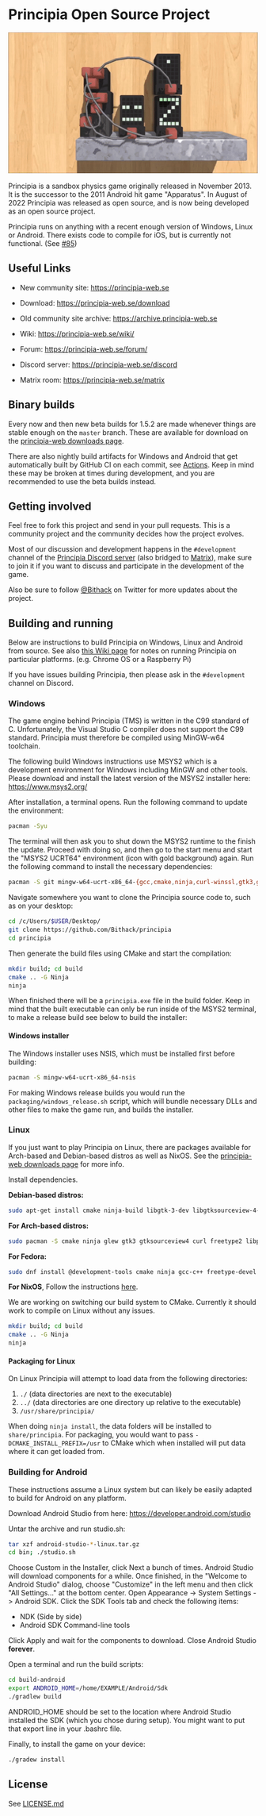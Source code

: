 # Principia Open Source Project
![Principia](https://raw.githubusercontent.com/Bithack/principia/master/data-src/github-image0.gif)

Principia is a sandbox physics game originally released in November 2013. It is the successor to the 2011 Android hit game "Apparatus". In August of 2022 Principia was released as open source, and is now being developed as an open source project.

Principia runs on anything with a recent enough version of Windows, Linux or Android. There exists code to compile for iOS, but is currently not functional. (See [#85](https://github.com/Bithack/principia/issues/85))

## Useful Links
* New community site: https://principia-web.se

* Download: https://principia-web.se/download

* Old community site archive: https://archive.principia-web.se

* Wiki: https://principia-web.se/wiki/

* Forum: https://principia-web.se/forum/

* Discord server: https://principia-web.se/discord

* Matrix room: https://principia-web.se/matrix

## Binary builds
Every now and then new beta builds for 1.5.2 are made whenever things are stable enough on the `master` branch. These are available for download on the [principia-web downloads page](https://principia-web.se/download).

There are also nightly build artifacts for Windows and Android that get automatically built by GitHub CI on each commit, see [Actions](https://github.com/Bithack/principia/actions). Keep in mind these may be broken at times during development, and you are recommended to use the beta builds instead.

## Getting involved
Feel free to fork this project and send in your pull requests. This is a community project and the community decides how the project evolves.

Most of our discussion and development happens in the `#development` channel of the [Principia Discord server](https://principia-web.se/discord) (also bridged to [Matrix](https://principia-web.se/matrix)), make sure to join it if you want to discuss and participate in the development of the game.

Also be sure to follow [@Bithack](https://twitter.com/Bithack) on Twitter for more updates about the project.

## Building and running
Below are instructions to build Principia on Windows, Linux and Android from source. See also [this Wiki page](https://principia-web.se/wiki/Compiling_Principia) for notes on running Principia on particular platforms. (e.g. Chrome OS or a Raspberry Pi)

If you have issues building Principia, then please ask in the `#development` channel on Discord.

### Windows
The game engine behind Principia (TMS) is written in the C99 standard of C. Unfortunately, the Visual Studio C compiler does not support the C99 standard. Principia must therefore be compiled using MinGW-w64 toolchain.

The following build Windows instructions use MSYS2 which is a development environment for Windows including MinGW and other tools. Please download and install the latest version of the MSYS2 installer here: https://www.msys2.org/

After installation, a terminal opens. Run the following command to update the environment:

```bash
pacman -Syu
```

The terminal will then ask you to shut down the MSYS2 runtime to the finish the update. Proceed with doing so, and then go to the start menu and start the "MSYS2 UCRT64" environment (icon with gold background) again. Run the following command to install the necessary dependencies:

```bash
pacman -S git mingw-w64-ucrt-x86_64-{gcc,cmake,ninja,curl-winssl,gtk3,glew,libpng,libjpeg-turbo,freetype,SDL2,SDL2_image,SDL2_mixer,SDL2_ttf}
```

Navigate somewhere you want to clone the Principia source code to, such as on your desktop:

```bash
cd /c/Users/$USER/Desktop/
git clone https://github.com/Bithack/principia
cd principia
```

Then generate the build files using CMake and start the compilation:

```bash
mkdir build; cd build
cmake .. -G Ninja
ninja
```

When finished there will be a `principia.exe` file in the build folder. Keep in mind that the built executable can only be run inside of the MSYS2 terminal, to make a release build see below to build the installer:

#### Windows installer
The Windows installer uses NSIS, which must be installed first before building:

```bash
pacman -S mingw-w64-ucrt-x86_64-nsis
```

For making Windows release builds you would run the `packaging/windows_release.sh` script, which will bundle necessary DLLs and other files to make the game run, and builds the installer.

### Linux
If you just want to play Principia on Linux, there are packages available for Arch-based and Debian-based distros as well as NixOS. See the [principia-web downloads page](https://principia-web.se/download) for more info.

Install dependencies.

**Debian-based distros:**

```bash
sudo apt-get install cmake ninja-build libgtk-3-dev libgtksourceview-4-dev libgl-dev libglew-dev libxss-dev libxxf86vm-dev libasound2-dev libudev-dev libcurl4-openssl-dev libpng-dev libjpeg-dev libfreetype6-dev libsdl2-dev libsdl2-image-dev libsdl2-ttf-dev libsdl2-mixer-dev
```

**For Arch-based distros:**

```bash
sudo pacman -S cmake ninja glew gtk3 gtksourceview4 curl freetype2 libpng libjpeg sdl2 sdl2_image sdl2_mixer sdl2_ttf
```

**For Fedora:**

```bash
sudo dnf install @development-tools cmake ninja gcc-c++ freetype-devel libcurl-devel libpng-devel libjpeg-turbo-devel gtk3-devel gtksourceview4-devel SDL2-devel SDL2_image-devel SDL2_ttf-devel SDL2_mixer-devel libXxf86vm-devel glew-devel mesa-libGLU-devel alsa-lib-devel systemd-devel
```

**For NixOS**, Follow the instructions [here](./nix/README.md).

We are working on switching our build system to CMake. Currently it should work to compile on Linux without any issues.

```bash
mkdir build; cd build
cmake .. -G Ninja
ninja
```

#### Packaging for Linux
On Linux Principia will attempt to load data from the following directories:
1. `./` (data directories are next to the executable)
2. `../` (data directories are one directory up relative to the executable)
3. `/usr/share/principia/`

When doing `ninja install`, the data folders will be installed to `share/principia`. For packaging, you would want to pass `-DCMAKE_INSTALL_PREFIX=/usr` to CMake which when installed will put data where it can get loaded from.

### Building for Android
These instructions assume a Linux system but can likely be easily adapted to build for Android on any platform.

Download Android Studio from here: https://developer.android.com/studio

Untar the archive and run studio.sh:

```bash
tar xzf android-studio-*-linux.tar.gz
cd bin; ./studio.sh
```

Choose Custom in the Installer, click Next a bunch of times. Android Studio will download components for a while. Once finished, in the "Welcome to Android Studio" dialog, choose "Customize" in the left menu and then click "All Settings..." at the bottom center. Open Appearance -> System Settings -> Android SDK. Click the SDK Tools tab and check the following items:

- NDK (Side by side)
- Android SDK Command-line tools

Click Apply and wait for the components to download. Close Android Studio **forever**.

Open a terminal and run the build scripts:

```bash
cd build-android
export ANDROID_HOME=/home/EXAMPLE/Android/Sdk
./gradlew build
```

ANDROID_HOME should be set to the location where Android Studio installed the SDK (which you chose during setup). You might want to put that export line in your .bashrc file.

Finally, to install the game on your device:

```bash
./gradew install
```

## License
See [LICENSE.md](LICENSE.md)
